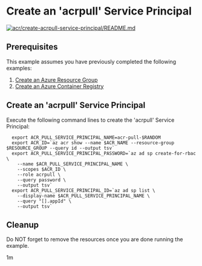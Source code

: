 
# Create an 'acrpull' Service Principal

[![acr/create-acrpull-service-principal/README.md](https://github.com/Azure-Samples/java-on-azure-examples/actions/workflows/acr_create-acrpull-service-principal_README_md.yml/badge.svg)](https://github.com/Azure-Samples/java-on-azure-examples/actions/workflows/acr_create-acrpull-service-principal_README_md.yml)

## Prerequisites

<!-- 

  if [[ -z $REGION ]]; then
    export REGION=westus
  fi

  -->
<!-- workflow.cron(0 1 * * 1) -->
<!-- workflow.include(../create/README.md) -->

This example assumes you have previously completed the following examples:

1. [Create an Azure Resource Group](../../group/create/README.md)
1. [Create an Azure Container Registry](../create/README.md)

## Create an 'acrpull' Service Principal

Execute the following command lines to create the 'acrpull' Service Principal:

<!-- workflow.skip() -->
```shell
  export ACR_PULL_SERVICE_PRINCIPAL_NAME=acr-pull-$RANDOM
  export ACR_ID=`az acr show --name $ACR_NAME --resource-group $RESOURCE_GROUP --query id --output tsv`
  export ACR_PULL_SERVICE_PRINCIPAL_PASSWORD=`az ad sp create-for-rbac \
    --name $ACR_PULL_SERVICE_PRINCIPAL_NAME \
    --scopes $ACR_ID \
    --role acrpull \
    --query password \
    --output tsv`
  export ACR_PULL_SERVICE_PRINCIPAL_ID=`az ad sp list \
    --display-name $ACR_PULL_SERVICE_PRINCIPAL_NAME \
    --query "[].appId" \
    --output tsv`
```

<!-- workflow.run()
  if [[ -z $ACR_PULL_SERVICE_PRINCIPAL_NAME ]]; then
    export ACR_PULL_SERVICE_PRINCIPAL_NAME=acr-pull-$RANDOM
    export ACR_ID=`az acr show --name $ACR_NAME --query id --output tsv`
    export ACR_PULL_SERVICE_PRINCIPAL_PASSWORD=`az ad sp create-for-rbac \
      --name $ACR_PULL_SERVICE_PRINCIPAL_NAME \
      --scopes $ACR_ID \
      --role acrpull \
      --query password \
      --output tsv`
    export ACR_PULL_SERVICE_PRINCIPAL_ID=`az ad sp list \
      --display-name $ACR_PULL_SERVICE_PRINCIPAL_NAME \
      --query [].appId \
      --output tsv`
  elif
    export ACR_PULL_SERVICE_PRINCIPLE_KEEP=true
  fi

  -->

<!-- workflow.directOnly() 
  az group delete --name $RESOURCE_GROUP --yes || true

  if [[ -z $ACR_PULL_SERVICE_PRINCIPLE_KEEP ]]; then
    az ad sp delete --id $ACR_PULL_SERVICE_PRINCIPAL_ID || true
  fi

  if [[ -z $ACR_PULL_SERVICE_PRINCIPAL_PASSWORD ]]; then
    echo "ACR 'acrpull' service principal password was not found"
    exit 1
  fi

  if [[ -z $ACR_PULL_SERVICE_PRINCIPAL_ID ]]; then
    echo "ACR 'acrpull' service principal id was not found"
    exit 1
  fi

  -->

## Cleanup

Do NOT forget to remove the resources once you are done running the example.

1m
